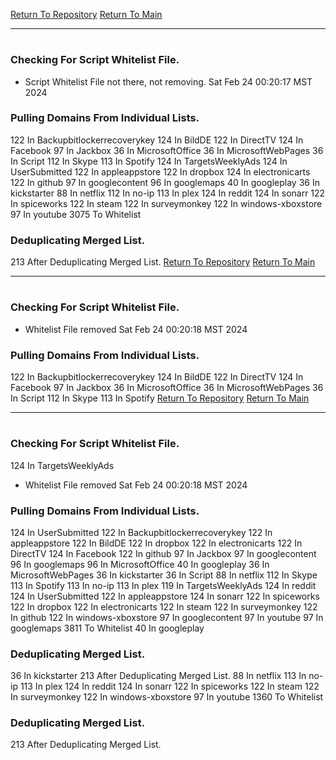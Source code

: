 [Return To Repository](https://github.com/DigitalWarrior/piholeparser/)
[Return To Main](https://github.com/DigitalWarrior/piholeparser/blob/master/RecentRunLogs/Mainlog.md)
____________________________________
# 
### Checking For Script Whitelist File.
* Script Whitelist File not there, not removing. Sat Feb 24 00:20:17 MST 2024
### Pulling Domains From Individual Lists.
122 In Backupbitlockerrecoverykey
124 In BildDE
122 In DirectTV
124 In Facebook
97 In Jackbox
36 In MicrosoftOffice
36 In MicrosoftWebPages
36 In Script
112 In Skype
113 In Spotify
124 In TargetsWeeklyAds
124 In UserSubmitted
122 In appleappstore
122 In dropbox
124 In electronicarts
122 In github
97 In googlecontent
96 In googlemaps
40 In googleplay
36 In kickstarter
88 In netflix
112 In no-ip
113 In plex
124 In reddit
124 In sonarr
122 In spiceworks
122 In steam
122 In surveymonkey
122 In windows-xboxstore
97 In youtube
3075 To Whitelist
### Deduplicating Merged List.
213 After Deduplicating Merged List.
[Return To Repository](https://github.com/DigitalWarrior/piholeparser/)
[Return To Main](https://github.com/DigitalWarrior/piholeparser/blob/master/RecentRunLogs/Mainlog.md)
____________________________________
# 
### Checking For Script Whitelist File.
* Whitelist File removed Sat Feb 24 00:20:18 MST 2024
### Pulling Domains From Individual Lists.
122 In Backupbitlockerrecoverykey
124 In BildDE
122 In DirectTV
124 In Facebook
97 In Jackbox
36 In MicrosoftOffice
36 In MicrosoftWebPages
36 In Script
112 In Skype
113 In Spotify
[Return To Repository](https://github.com/DigitalWarrior/piholeparser/)
[Return To Main](https://github.com/DigitalWarrior/piholeparser/blob/master/RecentRunLogs/Mainlog.md)
____________________________________
# 
### Checking For Script Whitelist File.
124 In TargetsWeeklyAds
* Whitelist File removed Sat Feb 24 00:20:18 MST 2024
### Pulling Domains From Individual Lists.
124 In UserSubmitted
122 In Backupbitlockerrecoverykey
122 In appleappstore
122 In BildDE
122 In dropbox
122 In electronicarts
122 In DirectTV
124 In Facebook
122 In github
97 In Jackbox
97 In googlecontent
96 In googlemaps
96 In MicrosoftOffice
40 In googleplay
36 In MicrosoftWebPages
36 In kickstarter
36 In Script
88 In netflix
112 In Skype
113 In Spotify
113 In no-ip
113 In plex
119 In TargetsWeeklyAds
124 In reddit
124 In UserSubmitted
122 In appleappstore
124 In sonarr
122 In spiceworks
122 In dropbox
122 In electronicarts
122 In steam
122 In surveymonkey
122 In github
122 In windows-xboxstore
97 In googlecontent
97 In youtube
97 In googlemaps
3811 To Whitelist
40 In googleplay
### Deduplicating Merged List.
36 In kickstarter
213 After Deduplicating Merged List.
88 In netflix
113 In no-ip
113 In plex
124 In reddit
124 In sonarr
122 In spiceworks
122 In steam
122 In surveymonkey
122 In windows-xboxstore
97 In youtube
1360 To Whitelist
### Deduplicating Merged List.
213 After Deduplicating Merged List.
